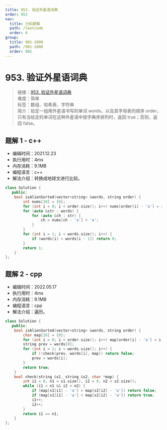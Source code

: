 ```yaml
---
title: 953. 验证外星语词典
order: 953
nav:
  title: 力扣题解
  path: /leetcode
  order: 4
group:
  title: 901-1000
  path: /901-1000
  order: 901
---
```


# 953. 验证外星语词典

> 链接：[953. 验证外星语词典](https://leetcode-cn.com/problems/verifying-an-alien-dictionary/)  
> 难度：简单  
> 标签：数组、哈希表、字符串  
> 简介：给定一组用外星语书写的单词 words，以及其字母表的顺序 order，只有当给定的单词在这种外星语中按字典序排列时，返回 true；否则，返回 false。

## 题解 1 - c++

- 编辑时间：2021.12.23
- 执行用时：4ms
- 内存消耗：9.1MB
- 编程语言：c++
- 解法介绍：转换成地球文进行比较。

```cpp
class Solution {
   public:
    bool isAlienSorted(vector<string> &words, string order) {
        int nums[30] = {0};
        for (int i = 0; i < order.size(); i++) nums[order[i] - 'a'] = i;
        for (auto &str : words) {
            for (auto &ch : str) {
                ch = nums[ch - 'a'] + 'a';
            }
        }
        for (int i = 1; i < words.size(); i++) {
            if (words[i] < words[i - 1]) return 0;
        }
        return 1;
    }
};
```

## 题解 2 - cpp

- 编辑时间：2022.05.17
- 执行用时：4ms
- 内存消耗：9.1MB
- 编程语言：cpp
- 解法介绍：遍历。

```cpp
class Solution {
   public:
    bool isAlienSorted(vector<string> &words, string order) {
        char map[26] = {0};
        for (int i = 0; i < order.size(); i++) map[order[i] - 'a'] = i;
        string prev = words[0];
        for (int i = 1; i < words.size(); i++) {
            if (!check(prev, words[i], map)) return false;
            prev = words[i];
        }
        return true;
    }
    bool check(string &s1, string &s2, char *map) {
        int i1 = 0, n1 = s1.size(), i2 = 0, n2 = s2.size();
        while (i1 < n1 && i2 < n2) {
            if (map[s1[i1] - 'a'] > map[s2[i2] - 'a']) return false;
            if (map[s1[i1] - 'a'] < map[s2[i2] - 'a']) return true;
            i1++;
            i2++;
        }
        return i1 == n1;
    }
};
```
